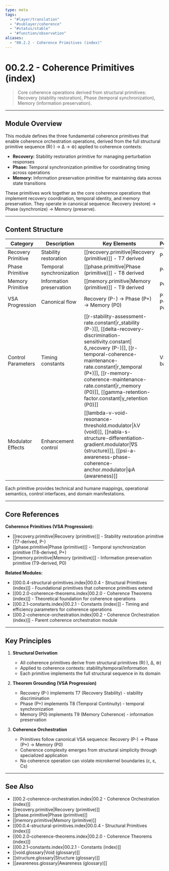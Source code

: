 ```yaml
---
type: meta
tags:
  - "#layer/translation"
  - "#sublayer/coherence"
  - "#status/stable"
  - "#function/observation"
aliases:
  - "00.2.2 - Coherence Primitives (index)"
---
```


# 00.2.2 - Coherence Primitives (index)

> Core coherence operations derived from structural primitives: Recovery (stability restoration), Phase (temporal synchronization), Memory (information preservation).

---

## Module Overview

This module defines the three fundamental coherence primitives that enable coherence orchestration operations, derived from the full structural primitive sequence (R(·) → ∆ → ⊚) applied to coherence contexts:

- **Recovery:** Stability restoration primitive for managing perturbation responses
- **Phase:** Temporal synchronization primitive for coordinating timing across operations
- **Memory:** Information preservation primitive for maintaining data across state transitions

These primitives work together as the core coherence operations that implement recovery coordination, temporal identity, and memory preservation. They operate in canonical sequence: Recovery (restore) → Phase (synchronize) → Memory (preserve).

---

## Content Structure

| Category | Description | Key Elements | Polarity |
|----------|-------------|--------------|----------|
| Recovery Primitive | Stability restoration | [[recovery.primitive\|Recovery (primitive)]] - T7 derived | P- |
| Phase Primitive | Temporal synchronization | [[phase.primitive\|Phase (primitive)]] - T8 derived | P+ |
| Memory Primitive | Information preservation | [[memory.primitive\|Memory (primitive)]] - T9 derived | P0 |
| VSA Progression | Canonical flow | Recovery (P-) → Phase (P+) → Memory (P0) | P- → P+ → P0 |
| Control Parameters | Timing constants | [[r-stability-assessment-rate.constant\|r_stability (P-)]], [[delta-recovery-discrimination-sensitivity.constant\|δ_recovery (P-)]], [[r-temporal-coherence-maintenance-rate.constant\|r_temporal (P+)]], [[r-memory-coherence-maintenance-rate.constant\|r_memory (P0)]], [[gamma-retention-factor.constant\|γ_retention (P0)]] | VSA balance |
| Modulator Effects | Enhancement control | [[lambda-v-void-resonance-threshold.modulator\|λV (void)]], [[nabla-s-structure-differentiation-gradient.modulator\|∇S (structure)]], [[psi-a-awareness-phase-coherence-anchor.modulator\|ψA (awareness)]] |

Each primitive provides technical and humane mappings, operational semantics, control interfaces, and domain manifestations.

---

## Core References

**Coherence Primitives (VSA Progression):**
- [[recovery.primitive\|Recovery (primitive)]] - Stability restoration primitive (T7-derived, P-)
- [[phase.primitive\|Phase (primitive)]] - Temporal synchronization primitive (T8-derived, P+)
- [[memory.primitive\|Memory (primitive)]] - Information preservation primitive (T9-derived, P0)

**Related Modules:**
- [[00.0.4-structural-primitives.index\|00.0.4 - Structural Primitives (index)]] - Foundational primitives that coherence primitives extend
- [[00.2.0-coherence-theorems.index\|00.2.0 - Coherence Theorems (index)]] - Theoretical foundation for coherence operations
- [[00.2.1-constants.index\|00.2.1 - Constants (index)]] - Timing and efficiency parameters for coherence operations
- [[00.2-coherence-orchestration.index\|00.2 - Coherence Orchestration (index)]] - Parent coherence orchestration module

---

## Key Principles

1. **Structural Derivation**
   - All coherence primitives derive from structural primitives (R(·), ∆, ⊚)
   - Applied to coherence contexts: stability/temporal/information
   - Each primitive implements the full structural sequence in its domain

2. **Theorem Grounding (VSA Progression)**
   - Recovery (P-) implements T7 (Recovery Stability) - stability discrimination
   - Phase (P+) implements T8 (Temporal Continuity) - temporal synchronization
   - Memory (P0) implements T9 (Memory Coherence) - information preservation

3. **Coherence Orchestration**
   - Primitives follow canonical VSA sequence: Recovery (P-) → Phase (P+) → Memory (P0)
   - Coherence complexity emerges from structural simplicity through specialized application
   - No coherence operation can violate microkernel boundaries (c, ε, Cs)

---

## See Also

- [[00.2-coherence-orchestration.index\|00.2 - Coherence Orchestration (index)]]
- [[recovery.primitive\|Recovery (primitive)]]
- [[phase.primitive\|Phase (primitive)]]
- [[memory.primitive\|Memory (primitive)]]
- [[00.0.4-structural-primitives.index\|00.0.4 - Structural Primitives (index)]]
- [[00.2.0-coherence-theorems.index\|00.2.0 - Coherence Theorems (index)]]
- [[00.2.1-constants.index\|00.2.1 - Constants (index)]]
- [[void.glossary\|Void (glossary)]]
- [[structure.glossary\|Structure (glossary)]]
- [[awareness.glossary\|Awareness (glossary)]]